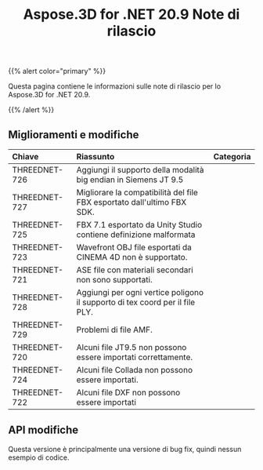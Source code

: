 ﻿---
title: Aspose.3D for .NET 20.9 Note di rilascio
type: docs
weight: 8
url: /it/net/aspose-3d-for-net-20-9-release-notes/
---
{{% alert color="primary" %}}

Questa pagina contiene le informazioni sulle note di rilascio per lo Aspose.3D for .NET 20.9.

{{% /alert %}}
## **Miglioramenti e modifiche**

|**Chiave**|**Riassunto**|**Categoria**|
|:- |:- |:- |
|THREEDNET-726 |Aggiungi il supporto della modalità big endian in Siemens JT 9.5|
|THREEDNET-727 |Migliorare la compatibilità del file FBX esportato dall'ultimo FBX SDK.|
|THREEDNET-725 |FBX 7.1 esportato da Unity Studio contiene definizione malformata|
|THREEDNET-723 |Wavefront OBJ file esportati da CINEMA 4D non è supportato.|
|THREEDNET-721 |ASE file con materiali secondari non sono supportati.|
|THREEDNET-728 |Aggiungi per ogni vertice poligono il supporto di tex coord per il file PLY.|
|THREEDNET-729 |Problemi di file AMF.|
|THREEDNET-720 |Alcuni file JT9.5 non possono essere importati correttamente.|
|THREEDNET-724 |Alcuni file Collada non possono essere importati.|
|THREEDNET-722 |Alcuni file DXF non possono essere importati|


## API modifiche ##
Questa versione è principalmente una versione di bug fix, quindi nessun esempio di codice.
